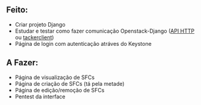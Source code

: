 Feito:
---
- Criar projeto Django
- Estudar e testar como fazer comunicação Openstack-Django ([API HTTP](https://developer.openstack.org/api-ref/nfv-orchestration/v1/index.html) ou [tackerclient](https://github.com/openstack/python-tackerclient))
- Página de login com autenticação atráves do Keystone

A Fazer:
---
- Página de visualização de SFCs
- Página de criação de SFCs (tá pela metade)
- Página de edição/remoção de SFCs
- Pentest da interface

